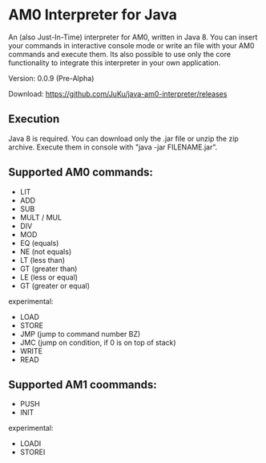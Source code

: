 # AM0 Interpreter for Java

An (also Just-In-Time) interpreter for AM0, written in Java 8.
You can insert your commands in interactive console mode or write an file with your AM0 commands and execute them.
Its also possible to use only the core functionality to integrate this interpreter in your own application.

Version: 0.0.9 (Pre-Alpha)

Download:
https://github.com/JuKu/java-am0-interpreter/releases

## Execution
Java 8 is required. You can download only the .jar file or unzip the zip archive.
Execute them in console with "java -jar FILENAME.jar".

## Supported AM0 commands:
 - LIT <Integer>
 - ADD
 - SUB
 - MULT / MUL
 - DIV
 - MOD
 - EQ (equals)
 - NE (not equals)
 - LT (less than)
 - GT (greater than)
 - LE (less or equal)
 - GT (greater or equal)

experimental:
 - LOAD <Integer>
 - STORE <Integer>
 - JMP <BZ> (jump to command number BZ)
 - JMC <BZ> (jump on condition, if 0 is on top of stack)
 - WRITE <Index in main memory LK>
 - READ <Index in main memory LK>

## Supported AM1 coommands:
 - PUSH
 - INIT

experimental:
 - LOADI
 - STOREI